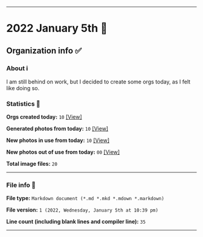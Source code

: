 
***

# 2022 January 5th 📅

## Organization info ✅

### About ℹ️

I am still behind on work, but I decided to create some orgs today, as I felt like doing so.

### Statistics 📝

**Orgs created today:** `10` [[View]](/NewOrgs/2022/01_January/README.md#january-5th-2022)

**Generated photos from today:** `10` [[View]](/OrganizationGraphics/ByDate/2022/01_January/05/Generated/)

**New photos in use from today:** `10` [[View]](/OrganizationGraphics/ByDate/2022/01_January/05/Used/)

**New photos out of use from today:** `00` [[View]](/OrganizationGraphics/ByDate/2022/01_January/05/Unused/)

**Total image files:** `20`

***

### File info 📜

**File type:** `Markdown document (*.md *.mkd *.mdown *.markdown)`

**File version:** `1 (2022, Wednesday, January 5th at 10:39 pm)`

**Line count (including blank lines and compiler line):** `35`

***
